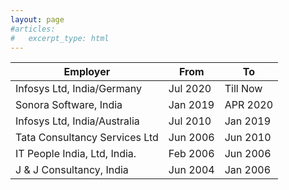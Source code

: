 ```yaml
---
layout: page
#articles:
#   excerpt_type: html
---
```

|Employer  | From | To | 
|--|--|--
|Infosys Ltd, India/Germany   | Jul 2020 | Till Now |
|Sonora Software, India       | Jan 2019 | APR 2020 |
|Infosys Ltd, India/Australia | Jul 2010 | Jan 2019 |
|Tata Consultancy Services Ltd| Jun 2006 | Jun 2010 |
|IT People India, Ltd, India. | Feb 2006 | Jun 2006 |
|J & J Consultancy, India     | Jun 2004 | Jan 2006 |